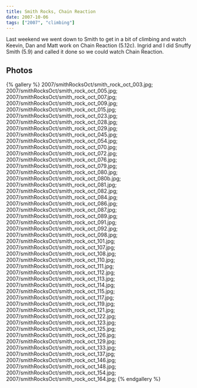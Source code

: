 ```yaml
---
title: Smith Rocks, Chain Reaction
date: 2007-10-06
tags: ["2007", "climbing"]
---
```

Last weekend we went down to Smith to get in a bit of climbing and watch Keevin, Dan and Matt work on Chain Reaction (5.12c).  Ingrid and I did Snuffy Smith (5.9) and called it done so we could watch Chain Reaction.

## Photos 

{% gallery %} 
2007/smithRocksOct/smith_rock_oct_003.jpg;
2007/smithRocksOct/smith_rock_oct_005.jpg;
2007/smithRocksOct/smith_rock_oct_007.jpg;
2007/smithRocksOct/smith_rock_oct_009.jpg;
2007/smithRocksOct/smith_rock_oct_015.jpg;
2007/smithRocksOct/smith_rock_oct_023.jpg;
2007/smithRocksOct/smith_rock_oct_028.jpg;
2007/smithRocksOct/smith_rock_oct_029.jpg;
2007/smithRocksOct/smith_rock_oct_045.jpg;
2007/smithRocksOct/smith_rock_oct_054.jpg;
2007/smithRocksOct/smith_rock_oct_070.jpg;
2007/smithRocksOct/smith_rock_oct_072.jpg;
2007/smithRocksOct/smith_rock_oct_076.jpg;
2007/smithRocksOct/smith_rock_oct_079.jpg;
2007/smithRocksOct/smith_rock_oct_080.jpg;
2007/smithRocksOct/smith_rock_oct_080b.jpg;
2007/smithRocksOct/smith_rock_oct_081.jpg;
2007/smithRocksOct/smith_rock_oct_082.jpg;
2007/smithRocksOct/smith_rock_oct_084.jpg;
2007/smithRocksOct/smith_rock_oct_086.jpg;
2007/smithRocksOct/smith_rock_oct_087.jpg;
2007/smithRocksOct/smith_rock_oct_089.jpg;
2007/smithRocksOct/smith_rock_oct_091.jpg;
2007/smithRocksOct/smith_rock_oct_092.jpg;
2007/smithRocksOct/smith_rock_oct_098.jpg;
2007/smithRocksOct/smith_rock_oct_101.jpg;
2007/smithRocksOct/smith_rock_oct_107.jpg;
2007/smithRocksOct/smith_rock_oct_108.jpg;
2007/smithRocksOct/smith_rock_oct_110.jpg;
2007/smithRocksOct/smith_rock_oct_111.jpg;
2007/smithRocksOct/smith_rock_oct_112.jpg;
2007/smithRocksOct/smith_rock_oct_113.jpg;
2007/smithRocksOct/smith_rock_oct_114.jpg;
2007/smithRocksOct/smith_rock_oct_115.jpg;
2007/smithRocksOct/smith_rock_oct_117.jpg;
2007/smithRocksOct/smith_rock_oct_119.jpg;
2007/smithRocksOct/smith_rock_oct_121.jpg;
2007/smithRocksOct/smith_rock_oct_122.jpg;
2007/smithRocksOct/smith_rock_oct_123.jpg;
2007/smithRocksOct/smith_rock_oct_125.jpg;
2007/smithRocksOct/smith_rock_oct_126.jpg;
2007/smithRocksOct/smith_rock_oct_129.jpg;
2007/smithRocksOct/smith_rock_oct_133.jpg;
2007/smithRocksOct/smith_rock_oct_137.jpg;
2007/smithRocksOct/smith_rock_oct_146.jpg;
2007/smithRocksOct/smith_rock_oct_148.jpg;
2007/smithRocksOct/smith_rock_oct_154.jpg;
2007/smithRocksOct/smith_rock_oct_164.jpg;
{% endgallery %}


